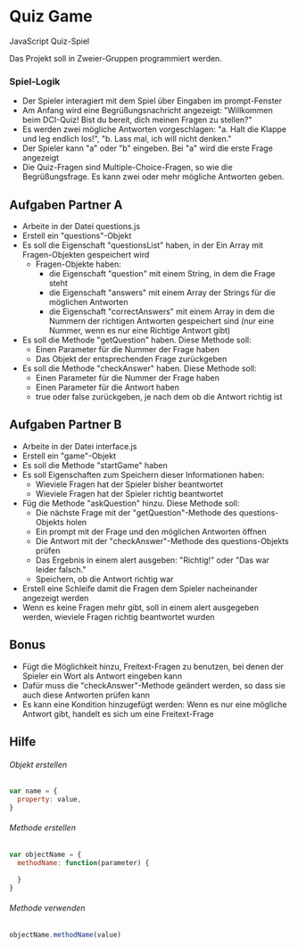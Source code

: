 # Quiz Game
JavaScript Quiz-Spiel

Das Projekt soll in Zweier-Gruppen programmiert werden.

### Spiel-Logik
- Der Spieler interagiert mit dem Spiel über Eingaben im prompt-Fenster
- Am Anfang wird eine Begrüßungsnachricht angezeigt: "Willkommen beim DCI-Quiz! Bist du bereit, dich meinen Fragen zu stellen?"
- Es werden zwei mögliche Antworten vorgeschlagen: "a. Halt die Klappe und leg endlich los!", "b. Lass mal, ich will nicht denken."
- Der Spieler kann "a" oder "b" eingeben. Bei "a" wird die erste Frage angezeigt
- Die Quiz-Fragen sind Multiple-Choice-Fragen, so wie die Begrüßungsfrage. Es kann zwei oder mehr mögliche Antworten geben.


## Aufgaben Partner A
- Arbeite in der Datei questions.js
- Erstell ein "questions"-Objekt
- Es soll die Eigenschaft "questionsList" haben, in der Ein Array mit Fragen-Objekten gespeichert wird
  - Fragen-Objekte haben:
    - die Eigenschaft "question" mit einem String, in dem die Frage steht
    - die Eigenschaft "answers" mit einem Array der Strings für die möglichen Antworten
    - die Eigenschaft "correctAnswers" mit einem Array in dem die Nummern der richtigen Antworten gespeichert sind (nur eine Nummer, wenn es nur eine Richtige Antwort gibt)
- Es soll die Methode "getQuestion" haben. Diese Methode soll:
  - Einen Parameter für die Nummer der Frage haben
  - Das Objekt der entsprechenden Frage zurückgeben
- Es soll die Methode "checkAnswer" haben. Diese Methode soll:
  - Einen Parameter für die Nummer der Frage haben
  - Einen Parameter für die Antwort haben
  - true oder false zurückgeben, je nach dem ob die Antwort richtig ist

## Aufgaben Partner B
- Arbeite in der Datei interface.js
- Erstell ein "game"-Objekt
- Es soll die Methode "startGame" haben
- Es soll Eigenschaften zum Speichern dieser Informationen haben:
  - Wieviele Fragen hat der Spieler bisher beantwortet
  - Wieviele Fragen hat der Spieler richtig beantwortet
- Füg die Methode "askQuestion" hinzu. Diese Methode soll:
  - Die nächste Frage mit der "getQuestion"-Methode des questions-Objekts holen
  - Ein prompt mit der Frage und den möglichen Antworten öffnen
  - Die Antwort mit der "checkAnswer"-Methode des questions-Objekts prüfen
  - Das Ergebnis in einem alert ausgeben: "Richtig!" oder "Das war leider falsch."
  - Speichern, ob die Antwort richtig war
- Erstell eine Schleife damit die Fragen dem Spieler nacheinander angezeigt werden
- Wenn es keine Fragen mehr gibt, soll in einem alert ausgegeben werden, wieviele Fragen richtig beantwortet wurden

## Bonus
- Fügt die Möglichkeit hinzu, Freitext-Fragen zu benutzen, bei denen der Spieler ein Wort als Antwort eingeben kann
- Dafür muss die "checkAnswer"-Methode geändert werden, so dass sie auch diese Antworten prüfen kann
- Es kann eine Kondition hinzugefügt werden: Wenn es nur eine mögliche Antwort gibt, handelt es sich um eine Freitext-Frage

## Hilfe
###### Objekt erstellen
```javascript
var name = {
  property: value,
}
```
###### Methode erstellen
```javascript
var objectName = {
  methodName: function(parameter) {
    
  }
}
```
###### Methode verwenden
```javascript
objectName.methodName(value)
```
